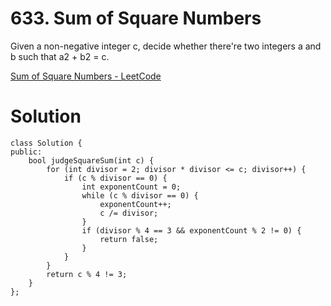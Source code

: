 # 633. Sum of Square Numbers

Given a non-negative integer c, decide whether there're two integers a and b such that a2 + b2 = c.

[Sum of Square Numbers - LeetCode](https://leetcode.com/problems/sum-of-square-numbers/)

# Solution

```
class Solution {
public:
    bool judgeSquareSum(int c) {
        for (int divisor = 2; divisor * divisor <= c; divisor++) {
            if (c % divisor == 0) {
                int exponentCount = 0;
                while (c % divisor == 0) {
                    exponentCount++;
                    c /= divisor;
                }
                if (divisor % 4 == 3 && exponentCount % 2 != 0) {
                    return false;
                }
            }
        }
        return c % 4 != 3;
    }
};
```